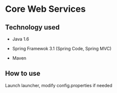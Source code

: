 # Core Web Services

## Technology used

- Java 1.6

- Spring Framewok 3.1 (Spring Code, Spring MVC)

- Maven

## How to use

Launch launcher, modify config.properties if needed